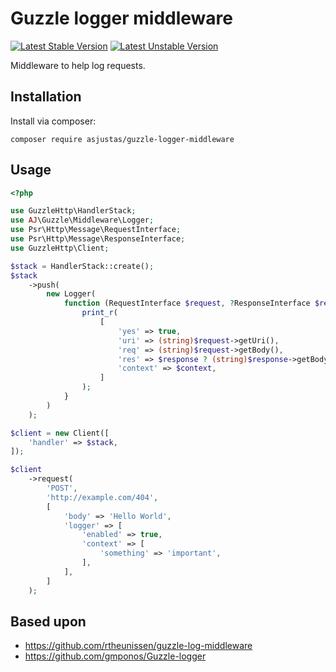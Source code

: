 # Guzzle logger middleware

[![Latest Stable Version](https://poser.pugx.org/asjustas/guzzle-logger-middleware/v/stable)](https://packagist.org/packages/guzzle-logger-middleware)
[![Latest Unstable Version](https://poser.pugx.org/asjustas/guzzle-logger-middleware/v/unstable)](https://packagist.org/packages/guzzle-logger-middleware)

Middleware to help log requests.

## Installation

Install via composer:

 `composer require asjustas/guzzle-logger-middleware`
 
## Usage

```php
<?php

use GuzzleHttp\HandlerStack;
use AJ\Guzzle\Middleware\Logger;
use Psr\Http\Message\RequestInterface;
use Psr\Http\Message\ResponseInterface;
use GuzzleHttp\Client;

$stack = HandlerStack::create();
$stack
    ->push(
        new Logger(
            function (RequestInterface $request, ?ResponseInterface $response, array $context) {
                print_r(
                    [
                        'yes' => true,
                        'uri' => (string)$request->getUri(),
                        'req' => (string)$request->getBody(),
                        'res' => $response ? (string)$response->getBody() : '',
                        'context' => $context,
                    ]
                );
            }
        )
    );

$client = new Client([
    'handler' => $stack,
]);

$client
    ->request(
        'POST',
        'http://example.com/404',
        [
            'body' => 'Hello World',
            'logger' => [
                'enabled' => true,
                'context' => [
                    'something' => 'important',
                ],
            ],
        ]
    );
```

## Based upon

- https://github.com/rtheunissen/guzzle-log-middleware
- https://github.com/gmponos/Guzzle-logger